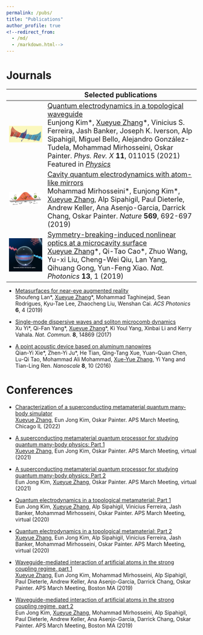 ```yaml
---
permalink: /pubs/
title: "Publications"
author_profile: true
<!--redirect_from: 
  - /md/
  - /markdown.html-->
---
```

# Journals

| | <span style="font-size:1.3em"> Selected publications </span>|
|---| -----|
|<img src='/images/topo.png' width=600>|<span style="font-size:1.3em">[Quantum electrodynamics in a topological waveguide](https://doi.org/10.1103/PhysRevX.11.011015) <br> Eunjong Kim\*, <ins>Xueyue Zhang</ins>\*, Vinicius S. Ferreira, Jash Banker, Joseph K. Iverson, Alp Sipahigil, Miguel Bello, Alejandro González-Tudela, Mohammad Mirhosseini, Oskar Painter. _Phys. Rev. X_ **11**, 011015 (2021) <br> Featured in [_Physics_](https://physics.aps.org/articles/v14/11)</span>|
|<img src='/images/magic.png' width=600>|<span style="font-size:1.3em"> [Cavity quantum electrodynamics with atom-like mirrors](https://doi.org/10.1038/s41586-019-1196-1) <br> Mohammad Mirhosseini\*,  Eunjong Kim\*,  <ins>Xueyue Zhang</ins>,  Alp Sipahigil,  Paul Dieterle,  Andrew Keller,  Ana Asenjo-Garcia,  Darrick Chang,  Oskar Painter. _Nature_ **569**, 692-697 (2019)</span>|
|<img src='/images/symmetry.JPG' width=600>|<span style="font-size:1.3em">[Symmetry-breaking-induced nonlinear optics at a microcavity surface](https://doi.org/10.1038/s41566-018-0297-y) <br> <ins>Xueyue Zhang</ins>\*, Qi-Tao Cao\*, Zhuo Wang, Yu-xi Liu, Cheng-Wei Qiu, Lan Yang, Qihuang Gong, Yun-Feng Xiao. _Nat. Photonics_ **13**, 1 (2019)</span>|



* [Metasurfaces for near-eye augmented reality](https://doi.org/10.1021/acsphotonics.9b00180) <br> Shoufeng Lan\*, <ins>Xueyue Zhang</ins>\*, Mohammad Taghinejad, Sean Rodrigues, Kyu-Tae Lee, Zhaocheng Liu,
Wenshan Cai. _ACS Photonics_ **6**, 4 (2019)


* [Single-mode dispersive waves and soliton microcomb dynamics](https://doi.org/10.1038/ncomms14869) <br> Xu Yi\*, Qi-Fan Yang\*, <ins>Xueyue Zhang</ins>\*, Ki Youl Yang, Xinbai Li and Kerry Vahala. _Nat. Commun._ **8**, 14869 (2017)

* [A point acoustic device based on aluminum nanowires](https://doi.org/10.1039/C5NR06999H) <br> Qian-Yi Xie\*, Zhen-Yi Ju\*, He Tian, Qing-Tang Xue, Yuan-Quan Chen, Lu-Qi Tao, Mohammad Ali Mohammad,
<ins>Xue-Yue Zhang</ins>, Yi Yang and Tian-Ling Ren. _Nanoscale_ **8**, 10 (2016)

# Conferences
* [Characterization of a superconducting metamaterial quantum many-body simulator](https://meetings.aps.org/Meeting/MAR22/Session/N41.6) <br> <ins>Xueyue Zhang</ins>, Eun Jong Kim, Oskar Painter. APS March Meeting, Chicago IL (2022)

*  [A superconducting metamaterial quantum processor for studying quantum many-body physics: Part 1](https://meetings.aps.org/Meeting/MAR21/Session/B30.4) <br> <ins>Xueyue Zhang</ins>, Eun Jong Kim, Oskar Painter. APS March Meeting, virtual (2021)
*  [A superconducting metamaterial quantum processor for studying quantum many-body physics: Part 2](https://meetings.aps.org/Meeting/MAR21/Session/B30.5) <br> Eun Jong Kim, <ins>Xueyue Zhang</ins>, Oskar Painter. APS March Meeting, virtual (2021)

*  [Quantum electrodynamics in a topological metamaterial: Part 1](https://meetings.aps.org/Meeting/MAR20/Session/A07.2) <br> Eun Jong Kim, <ins>Xueyue Zhang</ins>, Alp Sipahigil, Vinicius Ferreira, Jash Banker, Mohammad Mirhosseini, Oskar Painter. APS March Meeting, virtual (2020)
*  [Quantum electrodynamics in a topological metamaterial: Part 2](https://meetings.aps.org/Meeting/MAR20/Session/A07.3) <br> <ins>Xueyue Zhang</ins>, Eun Jong Kim, Alp Sipahigil, Vinicius Ferreira, Jash Banker, Mohammad Mirhosseini, Oskar Painter. APS March Meeting, virtual (2020)
*  [Waveguide-mediated interaction of artificial atoms in the strong coupling regime, part 1](https://meetings.aps.org/Meeting/MAR19/Session/B26.02) <br> <ins>Xueyue Zhang</ins>, Eun Jong Kim, Mohammad Mirhosseini, Alp Sipahigil, Paul Dieterle, Andrew Keller, Ana Asenjo-Garcia, Darrick Chang, Oskar Painter. APS March Meeting, Boston MA (2019)
*  [Waveguide-mediated interaction of artificial atoms in the strong coupling regime, part 2](https://meetings.aps.org/Meeting/MAR19/Session/B26.03) <br> Eun Jong Kim, <ins>Xueyue Zhang</ins>, Mohammad Mirhosseini, Alp Sipahigil, Paul Dieterle, Andrew Keller, Ana Asenjo-Garcia, Darrick Chang, Oskar Painter. APS March Meeting, Boston MA (2019)